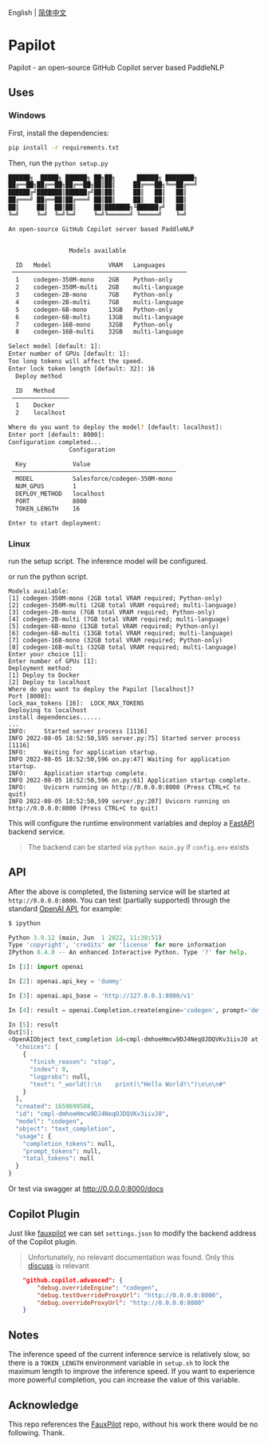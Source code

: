 English | [简体中文](./README_cn.md)

# Papilot

Papilot - an open-source GitHub Copilot server based PaddleNLP

## Uses

### Windows

First, install the dependencies:

```bash
pip install -r requirements.txt
```

Then, run the `python setup.py`

```bash
██████╗  █████╗ ██████╗ ██╗██╗      ██████╗ ████████╗
██╔══██╗██╔══██╗██╔══██╗██║██║     ██╔═══██╗╚══██╔══╝
██████╔╝███████║██████╔╝██║██║     ██║   ██║   ██║
██╔═══╝ ██╔══██║██╔═══╝ ██║██║     ██║   ██║   ██║
██║     ██║  ██║██║     ██║███████╗╚██████╔╝   ██║
╚═╝     ╚═╝  ╚═╝╚═╝     ╚═╝╚══════╝ ╚═════╝    ╚═╝

An open-source GitHub Copilot server based PaddleNLP


                 Models available

  ID   Model                VRAM   Languages
 ─────────────────────────────────────────────────
  1    codegen-350M-mono    2GB    Python-only
  2    codegen-350M-multi   2GB    multi-language
  3    codegen-2B-mono      7GB    Python-only
  4    codegen-2B-multi     7GB    multi-language
  5    codegen-6B-mono      13GB   Python-only
  6    codegen-6B-multi     13GB   multi-language
  7    codegen-16B-mono     32GB   Python-only
  8    codegen-16B-multi    32GB   multi-language

Select model [default: 1]:
Enter number of GPUs [default: 1]:
Too long tokens will affect the speed.
Enter lock token length [default: 32]: 16
  Deploy method

  ID   Method
 ────────────────
  1    Docker
  2    localhost

Where do you want to deploy the model? [default: localhost]:
Enter port [default: 8000]:
Configuration completed...
                 Configuration

  Key             Value
 ──────────────────────────────────────────────
  MODEL           Salesforce/codegen-350M-mono
  NUM_GPUS        1
  DEPLOY_METHOD   localhost
  PORT            8000
  TOKEN_LENGTH    16

Enter to start deployment:
```

### Linux

run the setup script. The inference model will be configured.

or run the python script.

```shell
Models available:
[1] codegen-350M-mono (2GB total VRAM required; Python-only)
[2] codegen-350M-multi (2GB total VRAM required; multi-language)
[3] codegen-2B-mono (7GB total VRAM required; Python-only)
[4] codegen-2B-multi (7GB total VRAM required; multi-language)
[5] codegen-6B-mono (13GB total VRAM required; Python-only)
[6] codegen-6B-multi (13GB total VRAM required; multi-language)
[7] codegen-16B-mono (32GB total VRAM required; Python-only)
[8] codegen-16B-multi (32GB total VRAM required; multi-language)
Enter your choice [1]:
Enter number of GPUs [1]:
Deployment method:
[1] Deploy to Docker
[2] Deploy to localhost
Where do you want to deploy the Papilot [localhost]?
Port [8000]:
lock_max_tokens [16]:  LOCK_MAX_TOKENS
Deploying to localhost
install dependencies......
...
INFO:     Started server process [1116]
INFO 2022-08-05 18:52:50,595 server.py:75] Started server process [1116]
INFO:     Waiting for application startup.
INFO 2022-08-05 18:52:50,596 on.py:47] Waiting for application startup.
INFO:     Application startup complete.
INFO 2022-08-05 18:52:50,596 on.py:61] Application startup complete.
INFO:     Uvicorn running on http://0.0.0.0:8000 (Press CTRL+C to quit)
INFO 2022-08-05 18:52:50,599 server.py:207] Uvicorn running on http://0.0.0.0:8000 (Press CTRL+C to quit)
```

This will configure the runtime environment variables and deploy a [FastAPI](https://fastapi.tiangolo.com/) backend service.

> The backend can be started via `python main.py` if `config.env` exists

## API

After the above is completed, the listening service will be started at `http://0.0.0.0:8000`. You can test (partially supported) through the standard [OpenAI API](https://beta.openai.com/docs/api-reference/completions/create), for example:

```python
$ ipython

Python 3.9.12 (main, Jun  1 2022, 11:38:51)
Type 'copyright', 'credits' or 'license' for more information
IPython 8.4.0 -- An enhanced Interactive Python. Type '?' for help.

In [1]: import openai

In [2]: openai.api_key = 'dummy'

In [3]: openai.api_base = 'http://127.0.0.1:8000/v1'

In [4]: result = openai.Completion.create(engine='codegen', prompt='def hello', max_tokens=16, temperature=0.1)

In [5]: result
Out[5]:
<OpenAIObject text_completion id=cmpl-dmhoeHmcw9DJ4NeqOJDQVKv3iivJ0 at 0x7fe7a81d42c0> JSON: {
  "choices": [
    {
      "finish_reason": "stop",
      "index": 0,
      "logprobs": null,
      "text": "_world():\n    print(\"Hello World!\")\n\n\n#"
    }
  ],
  "created": 1659699508,
  "id": "cmpl-dmhoeHmcw9DJ4NeqOJDQVKv3iivJ0",
  "model": "codegen",
  "object": "text_completion",
  "usage": {
    "completion_tokens": null,
    "prompt_tokens": null,
    "total_tokens": null
  }
}
```

Or test via swagger at http://0.0.0.0:8000/docs

## Copilot Plugin

Just like [fauxpilot](https://github.com/moyix/fauxpilot) we can set `settings.json` to modify the backend address of the Copilot plugin.

> Unfortunately, no relevant documentation was found. Only this [discuss](https://github.com/community/community/discussions/19537) is relevant

```json
    "github.copilot.advanced": {
        "debug.overrideEngine": "codegen",
        "debug.testOverrideProxyUrl": "http://0.0.0.0:8000",
        "debug.overrideProxyUrl": "http://0.0.0.0:8000"
    }
```

## Notes

The inference speed of the current inference service is relatively slow, so there is a `TOKEN_LENGTH` environment variable in `setup.sh` to lock the maximum length to improve the inference speed. If you want to experience more powerful completion, you can increase the value of this variable.

## Acknowledge

This repo references the [FauxPilot](https://github.com/moyix/fauxpilot) repo, without his work there would be no following. Thank.
